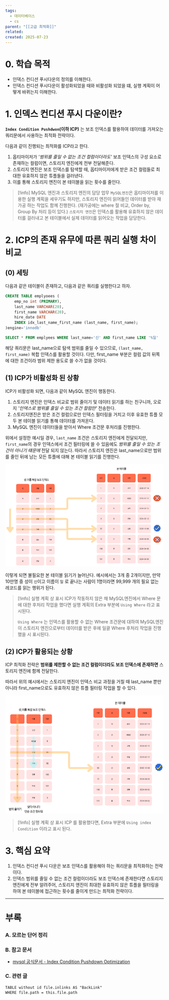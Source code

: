 ```yaml
---
tags:
  - 데이터베이스
  - cs
parent: "[[고급 최적화]]"
related: 
created: 2025-07-23
---
```


# 0. 학습 목적
- 인덱스 컨디션 푸시다운의 정의를 이해한다.
- 인덱스 컨디션 푸시다운이 활성화되었을 때와 비활성화 되었을 떄, 실행 계획이 어떻게 바뀌는지 이해한다.

# 1. 인덱스 컨디션 푸시 다운이란? 
**`Index Condition Pushdwon`(이하 ICP)** 는 보조 인덱스를 활용하여 데이터를 가져오는 쿼리문에서 사용하는 최적화 전략이다.

다음과 같이 진행되는 최적화를 ICP라고 한다.
1. 옵티마이저가 *'범위를 줄일 수 없는 조건 컬럼이더라도'* 보조 인덱스의 구성 요소로 존재하는 컬럼이면, 스토리지 엔진에게 전부 전달해준다.
2. 스토리지 엔진은 보조 인덱스를 탐색할 때, 옵티마이저에게 받은 조건 컬럼들로 최대한 유효하지 않은 튜플들을 걸러낸다. 
3. 이를 통해 스토리지 엔진이 본 테이블을 읽는 횟수를 줄인다. 

> [!info] MySQL 엔진과 스토리지 엔진의 담당 업무
> `MySQL엔진`은 옵티마이저를 이용한 실행 계획을 세우기도 하지만, 스토리지 엔진이 읽어들인 데이터를 받아 재가공 하는 작업도 함께 진행한다. (재가공에는 where 절 비교, Order by, Group By 처리 등이 있다.) 
> `스토리지 엔진`은 인덱스를 활용해 유효하지 않은 데이터를 걸러내고 본 테이블에서 실제 데이터를 읽어오는 작업을 담당한다. 

# 2. ICP의 존재 유무에 따른 쿼리 실행 차이 비교
## (0) 세팅
다음과 같은 테이블이 존재하고, 다음과 같은 쿼리를 실행한다고 하자.
```sql
CREATE TABLE emplyoees (
	emp_no int (PRIMARY),
	last_name VARCHAR(20),
	first_name VARCHAR(20),
	hire_date DATE
	INDEX idx_last_name_first_name (last_name, first_name);
)engine='innodb'
```

```sql
SELECT * FROM emplyees WHERE last_name='신' AND first_name LIKE '%일'
```

해당 쿼리문은 last_name으로 탐색 범위를 줄일 수 있으므로, `(last_name, first_name)` 복합 인덱스를 활용할 것이다. 다만, first_name 부분은 컬럼 값의 뒤쪽에 대한 조건이라 범위 제한 용도로 쓸 수가 없을 것이다.

## (1) ICP가 비활성화 된 상황
ICP가 비활성화 되면, 다음과 같이 MySQL 엔진이 행동한다.

1. 스토리지 엔진은 인덱스 비교로 범위 줄이기 및 데이터 읽기를 하는 친구니까, 오로지 *'인덱스로 범위를 줄일 수 있는 조건 컬럼만'* 전송한다.
2. 스토리지엔진은 받은 조건 컬럼으로만 인덱스 필터링을 거치고 이후 유효한 튜플 모두 본 테이블 읽기를 통해 데이터를 가져온다.
3. MySQL 엔진이 데이터들을 받아서 Where 조건문 후처리를 진행한다.

위에서 설정한 예시일 경우, `last_name` 조건은 스토리지 엔진에게 전달되지만, `first_name`의 경우 인덱스에서 조건 필터링에 쓸 수 있음에도 *범위를 줄일 수 있는 조건이 아니기 떄문에*  전달 되지 않는다. 따라서 스토리지 엔진은 last_name으로만 범위를 줄인 뒤에 남는 모든 튜플에 대해 본 테이블 읽기를 진행한다.

![image.png](https://raw.githubusercontent.com/dalcheonroadhead/img-cloud/main/2025-07/20250723135345.png)

이렇게 되면 불필요한 본 테이블 읽기가 늘어난다. 예시에서는 3개 중 2개이지만, 만약 10만명 중 성이 `신`이고 이름이 `일` 로 끝나는 사람이 1명이라면 99,999 개의 필요 없는 레코드를 읽는 행위가 된다.

> [!info] 실행 계획 상 표시
> ICP가 작동하지 않은 채 MySQL엔진에서 Where 문에 대한 후처리 작업을 했다면 실행 계획의 Extra 부분에 `Using Where` 라고 표시된다. 
> 
> `Using Where` 는 인덱스를 활용할 수 없는 Where 조건문에 대하여 MySQL엔진이 스토리지 엔진으로부터 데이터를 받은 후에 일괄 Where 후처리 작업을 진행했을 시 표시된다.

## (2) ICP가 활용되는 상황
ICP 최적화 전략은 **범위를 제한할 수 없는 조건 컬럼이더라도 보조 인덱스에 존재하면**  스토리지 엔진에 함께 전달한다.

따라서 위의 예시에서는 스토리지 엔진이 인덱스 비교 과정을 거칠 때 last_name 뿐만 아니라 first_name으로도 유효하지 않은 튜플 필터링 작업을 할 수 있다.

![image.png](https://raw.githubusercontent.com/dalcheonroadhead/img-cloud/main/2025-07/20250723135950.png)

 > [!info] 실행 계획 상 표시
 > ICP 를 활용했다면, Extra 부분에 `Using index Condition` 이라고 표시 된다.

# 3. 핵심 요약
1. 인덱스 컨디션 푸시 다운은 보조 인덱스를 활용해야 하는 쿼리문을 최적화하는 전략이다. 
2. 인덱스 범위를 줄일 수 없는 조건 컬럼이더라도 보조 인덱스에 존재한다면 스토리지 엔진에게 전부 알려주어, 스토리지 엔진이 최대한 유효하지 않은 튜플을 필터링을 하여 본 테이블에 접근하는 횟수를 줄이게 만드는 최적화 전략이다.

---

# 부록

### A. 모르는 단어 정리 

###  B. 참고 문서
- [mysql 공식문서 - Index Condition Pushdown Optimization](https://dev.mysql.com/doc/refman/8.4/en/index-condition-pushdown-optimization.html)

### C. 관련 글

```dataview
TABLE without id file.inlinks AS "BackLink"
WHERE file.path = this.file.path
```

